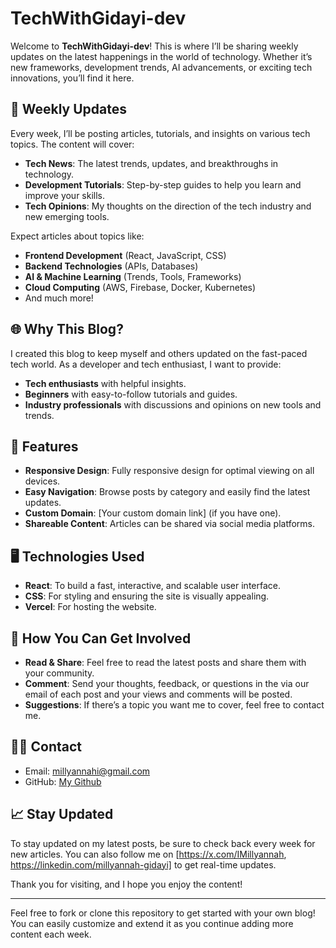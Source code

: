 # TechWithGidayi-dev

Welcome to **TechWithGidayi-dev**! This is where I’ll be sharing weekly updates on the latest happenings in the world of technology. Whether it’s new frameworks, development trends, AI advancements, or exciting tech innovations, you’ll find it here.

## 📅 Weekly Updates

Every week, I’ll be posting articles, tutorials, and insights on various tech topics. The content will cover:

- **Tech News**: The latest trends, updates, and breakthroughs in technology.
- **Development Tutorials**: Step-by-step guides to help you learn and improve your skills.
- **Tech Opinions**: My thoughts on the direction of the tech industry and new emerging tools.

Expect articles about topics like:

- **Frontend Development** (React, JavaScript, CSS)
- **Backend Technologies** (APIs, Databases)
- **AI & Machine Learning** (Trends, Tools, Frameworks)
- **Cloud Computing** (AWS, Firebase, Docker, Kubernetes)
- And much more!

## 🌐 Why This Blog?

I created this blog to keep myself and others updated on the fast-paced tech world. As a developer and tech enthusiast, I want to provide:

- **Tech enthusiasts** with helpful insights.
- **Beginners** with easy-to-follow tutorials and guides.
- **Industry professionals** with discussions and opinions on new tools and trends.

## 🚀 Features

- **Responsive Design**: Fully responsive design for optimal viewing on all devices.
- **Easy Navigation**: Browse posts by category and easily find the latest updates.
- **Custom Domain**: [Your custom domain link] (if you have one).
- **Shareable Content**: Articles can be shared via social media platforms.

## 🖥️ Technologies Used

- **React**: To build a fast, interactive, and scalable user interface.
- **CSS**: For styling and ensuring the site is visually appealing.
- **Vercel**: For hosting the website.

## 🌟 How You Can Get Involved

- **Read & Share**: Feel free to read the latest posts and share them with your community.
- **Comment**: Send your thoughts, feedback, or questions in the via our email of each post and your views and comments will be posted.
- **Suggestions**: If there’s a topic you want me to cover, feel free to contact me.

## 🧑‍💻 Contact

- Email: millyannahi@gmail.com
- GitHub: [My Github](https://github.com/Gidayi-dev)

## 📈 Stay Updated

To stay updated on my latest posts, be sure to check back every week for new articles. You can also follow me on [https://x.com/IMillyannah, https://linkedin.com/millyannah-gidayi] to get real-time updates.

Thank you for visiting, and I hope you enjoy the content!

---

Feel free to fork or clone this repository to get started with your own blog! You can easily customize and extend it as you continue adding more content each week.
